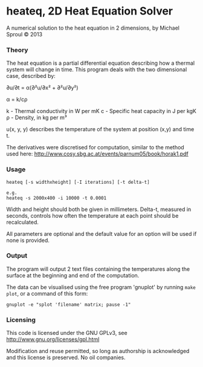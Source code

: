 heateq, 2D Heat Equation Solver
============

A numerical solution to the heat equation in 2 dimensions, by Michael Sproul © 2013

### Theory

The heat equation is a partial differential equation describing how a thermal system will change in time. This program deals with the two dimensional case, described by:

∂u/∂t = α(∂²u/∂x² + ∂²u/∂y²)

α = k/cρ

k - Thermal conductivity in W per mK
c - Specific heat capacity in J per kgK
ρ - Density, in kg per m³

u(x, y, y) describes the temperature of the system at position (x,y) and time t.

The derivatives were discretised for computation, similar to the method used here: http://www.cosy.sbg.ac.at/events/parnum05/book/horak1.pdf

### Usage

	heateq [-s widthxheight] [-I iterations] [-t delta-t]

	e.g.
	heateq -s 2000x400 -i 10000 -t 0.0001

Width and height should both be given in millimeters. Delta-t, measured in seconds, controls how often the temperature at each point should be recalculated.

All parameters are optional and the default value for an option will be used if none is provided.

### Output

The program will output 2 text files containing the temperatures along the surface at the beginning and end of the computation.

The data can be visualised using the free program 'gnuplot' by running `make plot`, or a command of this form:

	gnuplot -e "splot 'filename' matrix; pause -1"


### Licensing
This code is licensed under the GNU GPLv3, see http://www.gnu.org/licenses/gpl.html

Modification and reuse permitted, so long as authorship is acknowledged and this license is preserved. No oil companies. 
